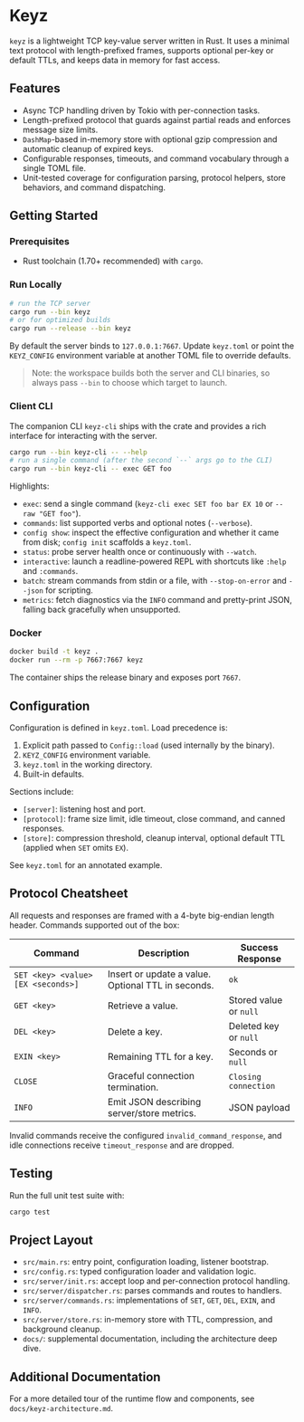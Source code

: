 # Keyz

`keyz` is a lightweight TCP key-value server written in Rust. It uses a minimal text protocol with length-prefixed frames, supports optional per-key or default TTLs, and keeps data in memory for fast access.

## Features
- Async TCP handling driven by Tokio with per-connection tasks.
- Length-prefixed protocol that guards against partial reads and enforces message size limits.
- `DashMap`-based in-memory store with optional gzip compression and automatic cleanup of expired keys.
- Configurable responses, timeouts, and command vocabulary through a single TOML file.
- Unit-tested coverage for configuration parsing, protocol helpers, store behaviors, and command dispatching.

## Getting Started

### Prerequisites
- Rust toolchain (1.70+ recommended) with `cargo`.

### Run Locally
```bash
# run the TCP server
cargo run --bin keyz
# or for optimized builds
cargo run --release --bin keyz
```
By default the server binds to `127.0.0.1:7667`. Update `keyz.toml` or point the `KEYZ_CONFIG` environment variable at another TOML file to override defaults.
> Note: the workspace builds both the server and CLI binaries, so always pass `--bin` to choose which target to launch.

### Client CLI
The companion CLI `keyz-cli` ships with the crate and provides a rich interface for interacting with the server.

```bash
cargo run --bin keyz-cli -- --help
# run a single command (after the second `--` args go to the CLI)
cargo run --bin keyz-cli -- exec GET foo
```

Highlights:
- `exec`: send a single command (`keyz-cli exec SET foo bar EX 10` or `--raw "GET foo"`).
- `commands`: list supported verbs and optional notes (`--verbose`).
- `config show`: inspect the effective configuration and whether it came from disk; `config init` scaffolds a `keyz.toml`.
- `status`: probe server health once or continuously with `--watch`.
- `interactive`: launch a readline-powered REPL with shortcuts like `:help` and `:commands`.
- `batch`: stream commands from stdin or a file, with `--stop-on-error` and `--json` for scripting.
- `metrics`: fetch diagnostics via the `INFO` command and pretty-print JSON, falling back gracefully when unsupported.

### Docker
```bash
docker build -t keyz .
docker run --rm -p 7667:7667 keyz
```
The container ships the release binary and exposes port `7667`.

## Configuration
Configuration is defined in `keyz.toml`. Load precedence is:
1. Explicit path passed to `Config::load` (used internally by the binary).
2. `KEYZ_CONFIG` environment variable.
3. `keyz.toml` in the working directory.
4. Built-in defaults.

Sections include:
- `[server]`: listening host and port.
- `[protocol]`: frame size limit, idle timeout, close command, and canned responses.
- `[store]`: compression threshold, cleanup interval, optional default TTL (applied when `SET` omits `EX`).

See `keyz.toml` for an annotated example.

## Protocol Cheatsheet
All requests and responses are framed with a 4-byte big-endian length header. Commands supported out of the box:

| Command | Description | Success Response |
|---------|-------------|------------------|
| `SET <key> <value> [EX <seconds>]` | Insert or update a value. Optional TTL in seconds. | `ok` |
| `GET <key>` | Retrieve a value. | Stored value or `null` |
| `DEL <key>` | Delete a key. | Deleted key or `null` |
| `EXIN <key>` | Remaining TTL for a key. | Seconds or `null` |
| `CLOSE` | Graceful connection termination. | `Closing connection` |
| `INFO` | Emit JSON describing server/store metrics. | JSON payload |

Invalid commands receive the configured `invalid_command_response`, and idle connections receive `timeout_response` and are dropped.

## Testing
Run the full unit test suite with:
```bash
cargo test
```

## Project Layout
- `src/main.rs`: entry point, configuration loading, listener bootstrap.
- `src/config.rs`: typed configuration loader and validation logic.
- `src/server/init.rs`: accept loop and per-connection protocol handling.
- `src/server/dispatcher.rs`: parses commands and routes to handlers.
- `src/server/commands.rs`: implementations of `SET`, `GET`, `DEL`, `EXIN`, and `INFO`.
- `src/server/store.rs`: in-memory store with TTL, compression, and background cleanup.
- `docs/`: supplemental documentation, including the architecture deep dive.

## Additional Documentation
For a more detailed tour of the runtime flow and components, see `docs/keyz-architecture.md`.

